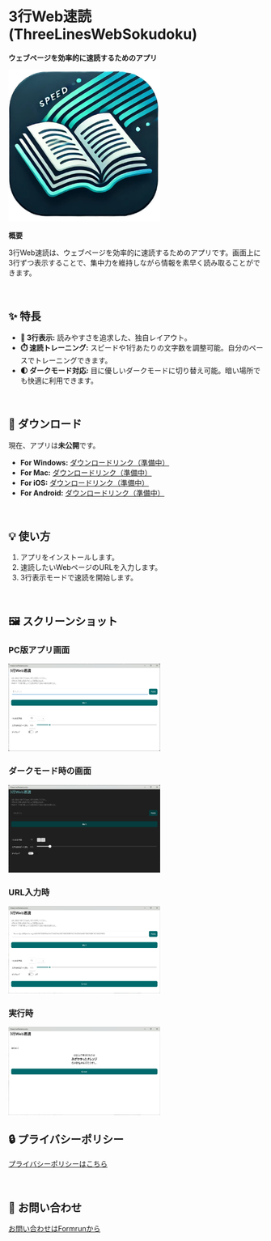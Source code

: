 # 3行Web速読 (ThreeLinesWebSokudoku)

**ウェブページを効率的に速読するためのアプリ**

<img src="images/appiconfg.svg" alt="アプリ画面" width="300">

<br>

**概要**

3行Web速読は、ウェブページを効率的に速読するためのアプリです。画面上に3行ずつ表示することで、集中力を維持しながら情報を素早く読み取ることができます。

<br>

## ✨ 特長

*   **📖 3行表示:** 読みやすさを追求した、独自レイアウト。
*   **⏱️ 速読トレーニング:** スピードや1行あたりの文字数を調整可能。自分のペースでトレーニングできます。
*   **🌓 ダークモード対応:** 目に優しいダークモードに切り替え可能。暗い場所でも快適に利用できます。

<br>

## 📲 ダウンロード

現在、アプリは**未公開**です。

*   **For Windows:** [ダウンロードリンク（準備中）](https://example.com)
*   **For Mac:** [ダウンロードリンク（準備中）](https://example.com)
*   **For iOS:** [ダウンロードリンク（準備中）](https://example.com)
*   **For Android:** [ダウンロードリンク（準備中）](https://example.com)

<br>

## 💡 使い方

1.  アプリをインストールします。
2.  速読したいWebページのURLを入力します。
3.  3行表示モードで速読を開始します。

<br>

## 🖼️ スクリーンショット

### PC版アプリ画面

<img src="images/pic001.png" alt="PC版アプリ画面" width="300">

### ダークモード時の画面

<img src="images/pic002.png" alt="PC版アプリ画面（ダークモード）" width="300">

### URL入力時

<img src="images/pic003.png" alt="URL入力時" width="300">

### 実行時

<img src="images/pic004.png" alt="実行時" width="300">

<br>

## 🔒 プライバシーポリシー

[プライバシーポリシーはこちら](privacy.md)

<br>

## 📧 お問い合わせ

[お問い合わせはFormrunから](https://form.run/@yahoo-eF6XHIch4UKZT592Vk5I)

<br>
